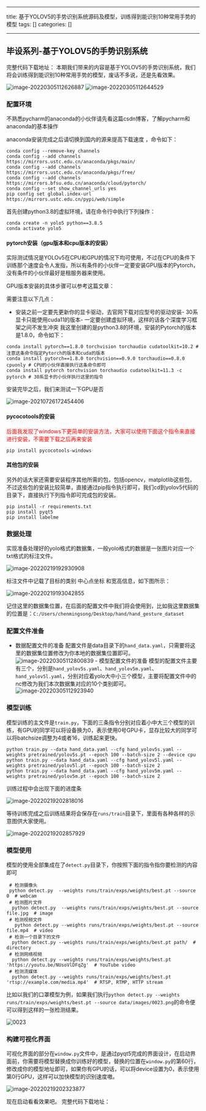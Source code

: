
--- 
title:  基于YOLOV5的手势识别系统源码及模型，训练得到能识别10种常用手势的模型 
tags: []
categories: [] 

---
## 毕设系列-基于YOLOV5的手势识别系统

完整代码下载地址： 本期我们带来的内容是基于YOLOV5的手势识别系统，我们将会训练得到能识别10种常用手势的模型，废话不多说，还是先看效果。

<img src="https://img-blog.csdnimg.cn/img_convert/68bcb0d1568905f90937ce86964eac92.png" alt="image-20220305112626887">

<img src="https://img-blog.csdnimg.cn/img_convert/2e0160b7698f42ad3ba42fba9536ef2d.png" alt="image-20220305112644529">

### 配置环境

不熟悉pycharm的anaconda的小伙伴请先看这篇csdn博客，了解pycharm和anaconda的基本操作



anaconda安装完成之后请切换到国内的源来提高下载速度 ，命令如下：

```
conda config --remove-key channels
conda config --add channels https://mirrors.ustc.edu.cn/anaconda/pkgs/main/
conda config --add channels https://mirrors.ustc.edu.cn/anaconda/pkgs/free/
conda config --add channels https://mirrors.bfsu.edu.cn/anaconda/cloud/pytorch/
conda config --set show_channel_urls yes
pip config set global.index-url https://mirrors.ustc.edu.cn/pypi/web/simple

```

首先创建python3.8的虚拟环境，请在命令行中执行下列操作：

```
conda create -n yolo5 python==3.8.5
conda activate yolo5

```

#### pytorch安装（gpu版本和cpu版本的安装）

实际测试情况是YOLOv5在CPU和GPU的情况下均可使用，不过在CPU的条件下训练那个速度会令人发指，所以有条件的小伙伴一定要安装GPU版本的Pytorch，没有条件的小伙伴最好是租服务器来使用。

GPU版本安装的具体步骤可以参考这篇文章：

需要注意以下几点：
- 安装之前一定要先更新你的显卡驱动，去官网下载对应型号的驱动安装- 30系显卡只能使用cuda11的版本- 一定要创建虚拟环境，这样的话各个深度学习框架之间不发生冲突
我这里创建的是python3.8的环境，安装的Pytorch的版本是1.8.0，命令如下：

```
conda install pytorch==1.8.0 torchvision torchaudio cudatoolkit=10.2 # 注意这条命令指定Pytorch的版本和cuda的版本
conda install pytorch==1.8.0 torchvision==0.9.0 torchaudio==0.8.0 cpuonly # CPU的小伙伴直接执行这条命令即可
conda install pytorch torchvision torchaudio cudatoolkit=11.3 -c pytorch # 30系显卡的小伙伴执行这里的指令

```

安装完毕之后，我们来测试一下GPU是否

<img src="https://img-blog.csdnimg.cn/img_convert/fd09fd4d0a7a3c0206b4068e5b996811.png" alt="image-20210726172454406">

#### pycocotools的安装

<font color="red">后面我发现了windows下更简单的安装方法，大家可以使用下面这个指令来直接进行安装，不需要下载之后再来安装</font>

```
pip install pycocotools-windows

```

#### 其他包的安装

另外的话大家还需要安装程序其他所需的包，包括opencv，matplotlib这些包，不过这些包的安装比较简单，直接通过pip指令执行即可，我们cd到yolov5代码的目录下，直接执行下列指令即可完成包的安装。

```
pip install -r requirements.txt
pip install pyqt5
pip install labelme

```

### 数据处理

实现准备处理好的yolo格式的数据集，一般yolo格式的数据是一张图片对应一个txt格式的标注文件。

<img src="https://img-blog.csdnimg.cn/img_convert/bb14227888c0d7c08437080658e07958.png" alt="image-20220219192930908">

标注文件中记载了目标的类别 中心点坐标 和宽高信息，如下图所示：

<img src="https://img-blog.csdnimg.cn/img_convert/be65f8530c91f6512649e218da986d72.png" alt="image-20220219193042855">

记住这里的数据集位置，在后面的配置文件中我们将会使用到，比如我这里数据集的位置是：`C:/Users/chenmingsong/Desktop/hand/hand_gesture_dataset`

### 配置文件准备
-  数据配置文件的准备 配置文件是data目录下的`hand_data.yaml`，只需要将这里的数据集位置修改为你本地的数据集位置即可。 <img src="https://img-blog.csdnimg.cn/img_convert/2bba6dc12b1368576deef1b0d5476416.png" alt="image-20220305112800839"> -  模型配置文件的准备 模型的配置文件主要有三个，分别是`hand_yolov5s.yaml`、`hand_yolov5m.yaml`、`hand_yolov5l.yaml`，分别对应着yolo大中小三个模型，主要将配置文件中的nc修改为我们本次数据集对应的10个类别即可。 <img src="https://img-blog.csdnimg.cn/img_convert/323cdadfe754c7d1245d44e42a7da4f2.png" alt="image-20220305112923940"> 
### 模型训练

模型训练的主文件是`train.py`，下面的三条指令分别对应着小中大三个模型的训练，有GPU的同学可以将设备换为0，表示使用0号GPU卡，显存比较大的同学可以将batchsize调整为4或者16，训练起来更快。

```
python train.py --data hand_data.yaml --cfg hand_yolov5s.yaml --weights pretrained/yolov5s.pt --epoch 100 --batch-size 2 --device cpu
python train.py --data hand_data.yaml --cfg hand_yolov5l.yaml --weights pretrained/yolov5l.pt --epoch 100 --batch-size 2
python train.py --data hand_data.yaml --cfg hand_yolov5m.yaml --weights pretrained/yolov5m.pt --epoch 100 --batch-size 2

```

训练过程中会出现下面的进度条

<img src="https://img-blog.csdnimg.cn/img_convert/a146c4f7ef7a7ad36543a88b9f1959bf.png" alt="image-20220219202818016">

等待训练完成之后训练结果将会保存在`runs/train`目录下，里面有各种各样的示意图供大家使用。

<img src="https://img-blog.csdnimg.cn/img_convert/437ec2fea7dc35c6c5cda3ef7ab8847f.png" alt="image-20220219202857929">

### 模型使用

模型的使用全部集成在了`detect.py`目录下，你按照下面的指令指你要检测的内容即可

```
 # 检测摄像头
 python detect.py  --weights runs/train/exps/weights/best.pt --source 0  # webcam
 # 检测图片文件
  python detect.py  --weights runs/train/exps/weights/best.pt --source file.jpg  # image 
 # 检测视频文件
   python detect.py --weights runs/train/exps/weights/best.pt --source file.mp4  # video
 # 检测一个目录下的文件
  python detect.py --weights runs/train/exps/weights/best.pt path/  # directory
 # 检测网络视频
  python detect.py --weights runs/train/exps/weights/best.pt 'https://youtu.be/NUsoVlDFqZg'  # YouTube video
 # 检测流媒体
  python detect.py --weights runs/train/exps/weights/best.pt 'rtsp://example.com/media.mp4'  # RTSP, RTMP, HTTP stream                            

```

比如以我们的口罩模型为例，如果我们执行`python detect.py --weights runs/train/exps/weights/best.pt --source data/images/0023.png`的命令便可以得到这样的一张检测结果。

<img src="https://img-blog.csdnimg.cn/img_convert/bcd5d2c7815e6c897d1e18a9fb584f44.png" alt="0023">

### 构建可视化界面

可视化界面的部分在`window.py`文件中，是通过pyqt5完成的界面设计，在启动界面前，你需要将模型替换成你训练好的模型，替换的位置在`window.py`的第60行，修改成你的模型地址即可，如果你有GPU的话，可以将device设置为0，表示使用第0行GPU，这样可以加快模型的识别速度嗷。

<img src="https://img-blog.csdnimg.cn/img_convert/99a18612c4502f855bb52e16691ce164.png" alt="image-20220219202323877">

现在启动看看效果吧。 完整代码下载地址：
